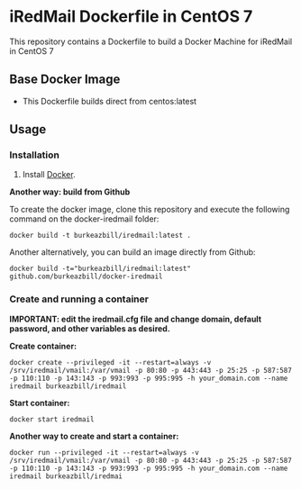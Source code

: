# iRedMail Dockerfile in CentOS 7

This repository contains a Dockerfile to build a Docker Machine for iRedMail in CentOS 7

## Base Docker Image

* This Dockerfile builds direct from centos:latest

## Usage

### Installation

1. Install [Docker](https://www.docker.com/).

**Another way: build from Github**

To create the docker image, clone this repository and execute the following command on the docker-iredmail folder:

`docker build -t burkeazbill/iredmail:latest .`

Another alternatively, you can build an image directly from Github:

`docker build -t="burkeazbill/iredmail:latest" github.com/burkeazbill/docker-iredmail`

### Create and running a container

**IMPORTANT: edit the iredmail.cfg file and change domain, default password, and other variables as desired.**

**Create container:**

``` docker create --privileged -it --restart=always -v /srv/iredmail/vmail:/var/vmail -p 80:80 -p 443:443 -p 25:25 -p 587:587 -p 110:110 -p 143:143 -p 993:993 -p 995:995 -h your_domain.com --name iredmail burkeazbill/iredmail ```

**Start container:**

``` docker start iredmail ```


**Another way to create and start a container:**

``` docker run --privileged -it --restart=always -v /srv/iredmail/vmail:/var/vmail -p 80:80 -p 443:443 -p 25:25 -p 587:587 -p 110:110 -p 143:143 -p 993:993 -p 995:995 -h your_domain.com --name iredmail burkeazbill/iredmai ```
